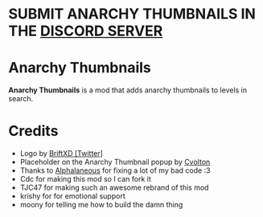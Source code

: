 # SUBMIT ANARCHY THUMBNAILS IN THE [DISCORD SERVER]([https://discord.gg/GuagJDsqds](https://discord.gg/SmmQtT3vCb))

# Anarchy Thumbnails

**Anarchy Thumbnails** is a mod that adds anarchy thumbnails to levels in search.

# Credits

- Logo by [BriftXD [Twitter]](https://twitter.com/BriftXD)
- Placeholder on the Anarchy Thumbnail popup by [Cvolton](https://twitter.com/Misabr0penguin)
- Thanks to [Alphalaneous](https://github.com/Alphalaneous) for fixing a lot of my bad code :3
- Cdc for making this mod so I can fork it
- TJC47 for making such an awesome rebrand of this mod
- krishy for for emotional support
- moony for telling me how to build the damn thing

